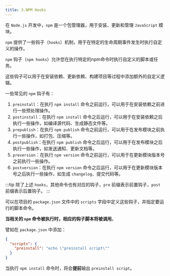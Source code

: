 ```yaml
---
title: 3.NPM Hooks
---
```


在 `Node.js` 开发中，`npm` 是一个包管理器，用于安装、更新和管理 `JavaScript` 模块。

`npm` 提供了一些钩子（`hooks`）机制，用于在特定的生命周期事件发生时执行自定义的操作。

`npm` 钩子（`npm hooks`）允许您在执行特定的npm命令时执行自定义的脚本或任务。

这些钩子可以用于在安装依赖、更新依赖、构建项目等过程中添加额外的自定义逻辑。

一些常见的 `npm` 钩子有：

1. `preinstall`：在执行 `npm install` 命令之前运行，可以用于在安装依赖之前进行一些预处理操作。
2. `postinstall`：在执行 `npm install` 命令之后运行，可以用于在安装依赖之后执行一些操作，如编译源代码、生成静态文件等。
3. `prepublish`：在执行 `npm publish` 命令之前运行，可以用于在发布模块之前执行一些操作，如打包、压缩等。
4. `postpublish`：在执行 `npm publish` 命令之后运行，可以用于在发布模块之后执行一些操作，如发送通知、更新文档等。
5. `preversion`：在执行 `npm version` 命令之前运行，可以用于在更新模块版本号之前执行一些操作。
6. `postversion`：在执行 `npm version` 命令之后运行，可以用于在更新模块版本号之后执行一些操作，如生成 `changelog`、提交代码等。

:::tip
除了上述 `hooks`，其他命令也有对应的钩子，`pre` 前缀表示前置钩子，`post` 前缀表示后置钩子。
:::

可以在项目的 `package.json` 文件中的 `scripts` 字段中定义这些钩子，并指定要运行的脚本命令。

**当相关的 `npm` 命令被执行时，相应的钩子脚本将被调用**。

譬如在 `package.json` 中添加：

```json
{
  "scripts": {
    "preinstall": "echo \"preinstall script\""
  }
}
```

当执行 `npm install` 命令时，将会**提前**输出 `preinstall script`。
